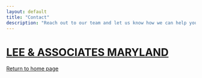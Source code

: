 ```yaml
---
layout: default
title: "Contact"
description: "Reach out to our team and let us know how we can help you."
---
```

<!-- Begin Constant Contact Active Forms -->
<script>
    var _ctct_m = "75ed96e77553c894abf39d686c9229e8";
</script>
<script id="signupScript" src="//static.ctctcdn.com/js/signup-form-widget/current/signup-form-widget.min.js" async defer></script>
<!-- End Constant Contact Active Forms -->

<h1 class="title"><a href="/">LEE &amp; ASSOCIATES MARYLAND</a></h1>

<!-- Begin Constant Contact Inline Form Code -->
<div class="ctct-inline-form" data-form-id="c9da144c-a179-46b5-a118-4cee34634205"></div>
<!-- End Constant Contact Inline Form Code -->

<a href="/">Return to home page</a>